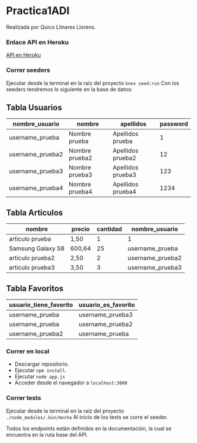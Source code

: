 # Practica1ADI

Realizada por Quico Llinares Llorens.

### Enlace API en Heroku

[API en Heroku](https://blooming-tundra-62951.herokuapp.com/)

### Correr seeders
Ejecutar desde la terminal en la raíz del proyecto `knex seed:run`
Con los seeders tendremos lo siguiente en la base de datos:
## Tabla Usuarios
|nombre_usuario|nombre|apellidos|password|
|--|--|--|--|
|username_prueba| Nombre prueba | Apellidos prueba | 1 |
|username_prueba2| Nombre prueba2 | Apellidos prueba2 | 12 |
|username_prueba3| Nombre prueba3 | Apellidos prueba3 | 123 |
|username_prueba4| Nombre prueba4 | Apellidos prueba4 | 1234 |

## Tabla Articulos
|nombre|precio|cantidad|nombre_usuario|
|--|--|--|--|
|articulo prueba| 1,50 | 1 | 1 |
|Samsung Galaxy S8| 600,64 | 25 | username_prueba |
|articulo prueba2| 2,50 | 2 | username_prueba2 |
|articulo prueba3| 3,50 | 3 | username_prueba3 |

## Tabla Favoritos
|usuario_tiene_favorito|usuario_es_favorito|
|--|--|
|username_prueba| username_prueba3 |
|username_prueba| username_prueba2 |
|username_prueba2| username_prueba |


### Correr en local
- Descargar repositorio.
- Ejecutar `npm install`.
- Ejecutar `node app.js`
- Acceder desde el navegador a `localhost:3000`

### Correr tests
Ejecutar desde la terminal en la raíz del proyecto `./node_modules/.bin/mocha`
Al inicio de los tests se corre el seeder.



Todos los endpoints están definidos en la documentación, la cual se encuentra en la ruta base del API.
